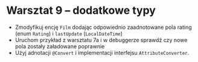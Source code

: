 # Warsztat 9 – dodatkowe typy
* Zmodyfikuj encję `Film` dodając odpowiednio zaadnotowane pola rating (enum `Rating`) i `lastUpdate` (`LocalDateTime`)
* Uruchom przykład z warsztatu 7a i w debuggerze sprawdź czy nowe pola zostały załadowane poprawnie
* Użyj adnotacji `@Convert` i implementacji interfejsu `AttributeConverter`.
